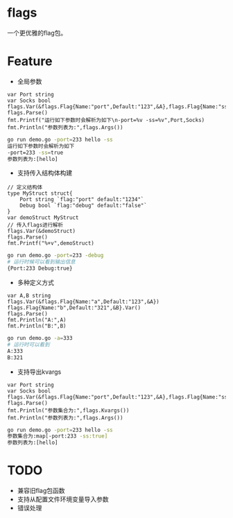 # flags
一个更优雅的flag包。

# Feature
- 全局参数
```golang
var Port string
var Socks bool
flags.Var(&flags.Flag{Name:"port",Default:"123",&A},flags.Flag{Name:"ss",Default:"false",&B})
flags.Parse()
fmt.Printf("运行如下参数时会解析为如下\n-port=%v -ss=%v",Port,Socks)
fmt.Println("参数列表为:",flags.Args())
```
```sh
go run demo.go -port=233 hello -ss
运行如下参数时会解析为如下
-port=233 -ss=true
参数列表为:[hello]
```
- 支持传入结构体构建
```golang
// 定义结构体
type MyStruct struct{
    Port string `flag:"port" default:"1234"`
    Debug bool `flag:"debug" default:"false"`
}
var demoStruct MyStruct
// 传入flags进行解析
flags.Var(&demoStruct)
flags.Parse()
fmt.Printf("%+v",demoStruct)
```
```sh
go run demo.go -port=233 -debug
# 运行时候可以看到输出信息
{Port:233 Debug:true}
```
- 多种定义方式
```golang
var A,B string
flags.Var(&flags.Flag{Name:"a",Default:"123",&A})
flags.Flag{Name:"b",Default:"321",&B}.Var()
flags.Parse()
fmt.Println("A:",A)
fmt.Println("B:",B)
```
```sh
go run demo.go -a=333
# 运行时可以看到
A:333
B:321
```
- 支持导出kvargs
```golang
var Port string
var Socks bool
flags.Var(&flags.Flag{Name:"port",Default:"123",&A},flags.Flag{Name:"ss",Default:"false",&B})
flags.Parse()
fmt.Println("参数集合为:",flags.Kvargs())
fmt.Println("参数列表为:",flags.Args())
```
```sh
go run demo.go -port=233 hello -ss
参数集合为:map[-port:233 -ss:true]
参数列表为:[hello]
```
# TODO
- 兼容旧flag包函数
- 支持从配置文件环境变量导入参数
- 错误处理
